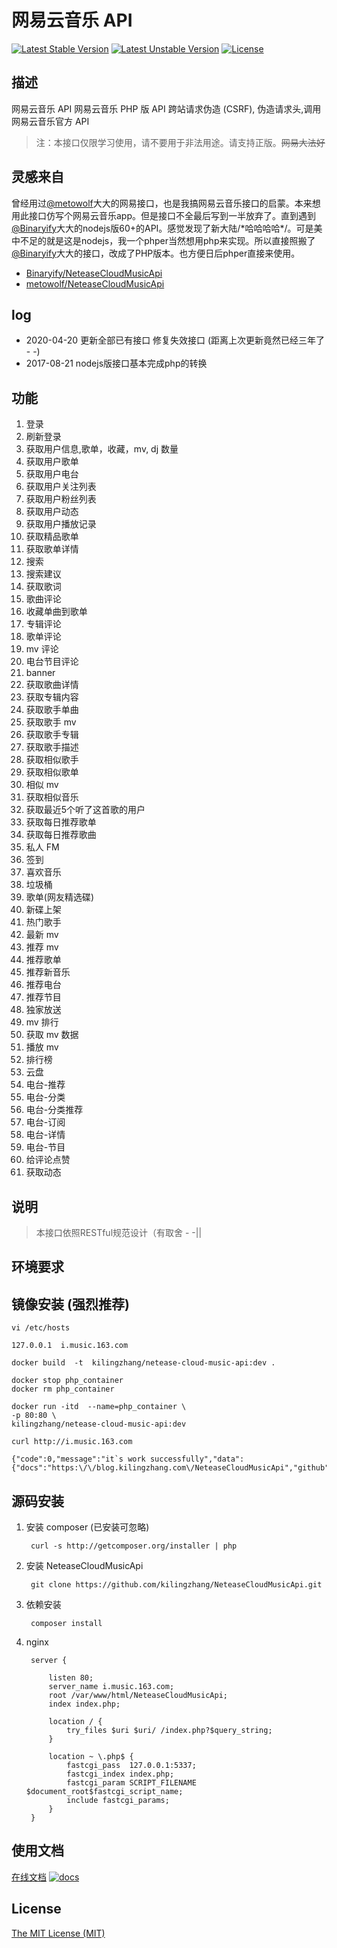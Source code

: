 # 网易云音乐 API

[![Latest Stable Version](https://poser.pugx.org/kilingzhang/netease-cloud-music-api/v/stable)](https://packagist.org/packages/kilingzhang/netease-cloud-music-api) [![Latest Unstable Version](https://poser.pugx.org/kilingzhang/netease-cloud-music-api/v/unstable)](https://packagist.org/packages/kilingzhang/netease-cloud-music-api) [![License](https://poser.pugx.org/kilingzhang/netease-cloud-music-api/license)](https://packagist.org/packages/kilingzhang/netease-cloud-music-api)
## 描述

网易云音乐 API
网易云音乐 PHP 版 API
跨站请求伪造 (CSRF), 伪造请求头,调用网易云音乐官方 API
>注：本接口仅限学习使用，请不要用于非法用途。请支持正版。~~网易大法好~~

## 灵感来自
曾经用过[@metowolf](https://github.com/metowolf/NeteaseCloudMusicApi)大大的网易接口，也是我搞网易云音乐接口的启蒙。本来想用此接口仿写个网易云音乐app。但是接口不全最后写到一半放弃了。直到遇到[@Binaryify](https://binaryify.github.io/NeteaseCloudMusicApi/)大大的nodejs版60+的API。感觉发现了新大陆/\*哈哈哈哈\*/。可是美中不足的就是这是nodejs，我一个phper当然想用php来实现。所以直接照搬了[@Binaryify](https://binaryify.github.io/NeteaseCloudMusicApi/)大大的接口，改成了PHP版本。也方便日后phper直接来使用。

- [Binaryify/NeteaseCloudMusicApi](https://binaryify.github.io/NeteaseCloudMusicApi/)
- [metowolf/NeteaseCloudMusicApi](https://github.com/metowolf/NeteaseCloudMusicApi)

## log

- 2020-04-20 更新全部已有接口 修复失效接口 (距离上次更新竟然已经三年了 - -)
- 2017-08-21 nodejs版接口基本完成php的转换

## 功能
1.  登录 
2.  刷新登录 
3.  获取用户信息,歌单，收藏，mv, dj 数量 
4.  获取用户歌单 
5.  获取用户电台 
6.  获取用户关注列表 
7.  获取用户粉丝列表 
8.  获取用户动态 
9.  获取用户播放记录 
10. 获取精品歌单 
11. 获取歌单详情
12. 搜索
13. 搜索建议
14. 获取歌词
15. 歌曲评论
16. 收藏单曲到歌单
17. 专辑评论
18. 歌单评论
19. mv 评论
20. 电台节目评论
21. banner
22. 获取歌曲详情
23. 获取专辑内容
24. 获取歌手单曲
25. 获取歌手 mv
26. 获取歌手专辑
27. 获取歌手描述
28. 获取相似歌手
29. 获取相似歌单
30. 相似 mv
31. 获取相似音乐
32. 获取最近5个听了这首歌的用户
33.  获取每日推荐歌单 
34.  获取每日推荐歌曲 
35.  私人 FM 
36.  签到 
37.  喜欢音乐 
38.  垃圾桶 
39. 歌单(网友精选碟)
40. 新碟上架
41. 热门歌手
42.  最新 mv 
43.  推荐 mv 
44.  推荐歌单 
45.  推荐新音乐 
46.  推荐电台 
47.  推荐节目  
48. 独家放送
49. mv 排行
50. 获取 mv 数据
51.  播放 mv 
52. 排行榜
53.  云盘 
54.  电台-推荐 
55.  电台-分类 
56.  电台-分类推荐 
57.  电台-订阅 
58.  电台-详情 
59.  电台-节目 
60.  给评论点赞 
61.  获取动态 

## 说明

>本接口依照RESTful规范设计（有取舍 - -|| 

## 环境要求


## 镜像安装 (强烈推荐)
    
    vi /etc/hosts
    
    127.0.0.1  i.music.163.com
    
    docker build  -t  kilingzhang/netease-cloud-music-api:dev .
    
    docker stop php_container
    docker rm php_container
    
    docker run -itd  --name=php_container \
    -p 80:80 \
    kilingzhang/netease-cloud-music-api:dev
    
    curl http://i.music.163.com
    
    {"code":0,"message":"it`s work successfully","data":{"docs":"https:\/\/blog.kilingzhang.com\/NeteaseCloudMusicApi","github":"https:\/\/github.com\/kilingzhang\/NeteaseCloudMusicApi"}}
    
## 源码安装

1. 安装 composer (已安装可忽略)
    
        curl -s http://getcomposer.org/installer | php
    
2. 安装 NeteaseCloudMusicApi

        git clone https://github.com/kilingzhang/NeteaseCloudMusicApi.git

3. 依赖安装

        composer install

4. nginx
    
        server {
        
            listen 80;
            server_name i.music.163.com;
            root /var/www/html/NeteaseCloudMusicApi;
            index index.php;
        
            location / {
                try_files $uri $uri/ /index.php?$query_string;
            }
        
            location ~ \.php$ {
                fastcgi_pass  127.0.0.1:5337;
                fastcgi_index index.php;
                fastcgi_param SCRIPT_FILENAME $document_root$fastcgi_script_name;
                include fastcgi_params;
            }
        }

## 使用文档

[在线文档](https://kilingzhang.github.io/NeteaseCloudMusicApi/)
<a href="https://kilingzhang.github.io/NeteaseCloudMusicApi/">![docs](https://private-figure-bed.oss-cn-beijing.aliyuncs.com/UTOOLS1584170187341.png)</a>

    

## License
[The MIT License (MIT)](https://github.com/kilingzhang/NeteaseCloudMusicApi/blob/master/LICENSE)


  [1]: http://markdown-1252847423.costj.myqcloud.com/docs.png